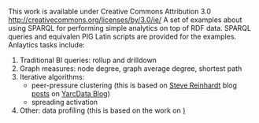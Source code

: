This work is available under Creative Commons Attribution 3.0 http://creativecommons.org/licenses/by/3.0/ie/
A set of examples about using SPARQL for performing simple analytics on top of RDF data. SPARQL queries and equivalen PIG Latin scripts are provided for the examples. Anlaytics tasks include:
<ol>
<li> Traditional BI queries: rollup and drilldown </li>
<li> Graph measures: node degree, graph average degree, shortest path </li>
<li> Iterative algorithms: 
  <ul>
    <li>peer-pressure clustering (this is based on <a href="http://yarcdata.com/blog/?author_name=steve">Steve  Reinhardt</a> blog <a href="http://yarcdata.com/blog/?p=318">posts</a> on <a href="http://yarcdata.com/blog/">YarcData Blog</a>) </li>
    <li>spreading activation</li>
  </ul>
<li> Other: data profiling (this is based on the work on <a href="https://github.com/sindice/sparqled/tree/master/sparql-summary/src/main/java/org/sindice/summary" Sindice Sparqled</a>)  </li>
</ol>
